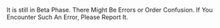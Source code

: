 It is still in Beta Phase. There Might Be Errors or Order Confusion. If You Encounter Such An Error, Please Report It.
